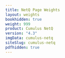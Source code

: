 ```yaml
---
title: NetQ Page Weights
layout: weights
bookhidden: true
weight: 999
product: Cumulus NetQ
version: "4.3"
imgData: cumulus-netq
siteSlug: cumulus-netq
pdfhidden: true
---
```



